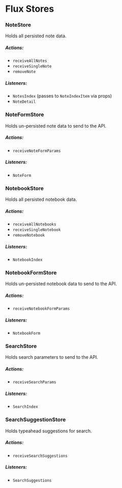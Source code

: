 # Flux Stores

### NoteStore

Holds all persisted note data.

##### Actions:
- `receiveAllNotes`
- `receiveSingleNote`
- `removeNote`

##### Listeners:
- `NotesIndex` (passes to `NoteIndexItem` via props)
- `NoteDetail`

### NoteFormStore

Holds un-persisted note data to send to the API.

##### Actions:
- `receiveNoteFormParams`

##### Listeners:
- `NoteForm`

### NotebookStore

Holds all persisted notebook data.

##### Actions:
- `receiveAllNotebooks`
- `receiveSingleNotebook`
- `removeNotebook`

##### Listeners:
- `NotebookIndex`

### NotebookFormStore

Holds un-persisted notebook data to send to the API.

##### Actions:
- `receiveNotebookFormParams`

##### Listeners:
- `NotebookForm`

### SearchStore

Holds search parameters to send to the API.

##### Actions:
- `receiveSearchParams`

##### Listeners:
- `SearchIndex`

### SearchSuggestionStore

Holds typeahead suggestions for search.

##### Actions:
- `receiveSearchSuggestions`

##### Listeners:
- `SearchSuggestions`